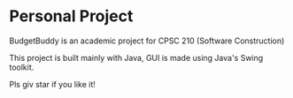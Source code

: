 # Personal Project

BudgetBuddy is an academic project for CPSC 210 (Software Construction)

This project is built mainly with Java, GUI is made using Java's Swing toolkit.

Pls giv star if you like it!
